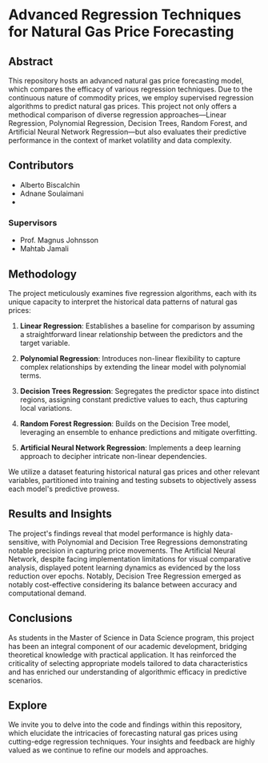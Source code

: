 # Advanced Regression Techniques for Natural Gas Price Forecasting

## Abstract

This repository hosts an advanced natural gas price forecasting model, which compares the efficacy of various regression techniques. Due to the continuous nature of commodity prices, we employ supervised regression algorithms to predict natural gas prices. This project not only offers a methodical comparison of diverse regression approaches—Linear Regression, Polynomial Regression, Decision Trees, Random Forest, and Artificial Neural Network Regression—but also evaluates their predictive performance in the context of market volatility and data complexity.

## Contributors

- Alberto Biscalchin
- Adnane Soulaimani
- 
### Supervisors
- Prof. Magnus Johnsson
- Mahtab Jamali


## Methodology

The project meticulously examines five regression algorithms, each with its unique capacity to interpret the historical data patterns of natural gas prices:

1. **Linear Regression**: Establishes a baseline for comparison by assuming a straightforward linear relationship between the predictors and the target variable.
   
2. **Polynomial Regression**: Introduces non-linear flexibility to capture complex relationships by extending the linear model with polynomial terms.
   
3. **Decision Trees Regression**: Segregates the predictor space into distinct regions, assigning constant predictive values to each, thus capturing local variations.
   
4. **Random Forest Regression**: Builds on the Decision Tree model, leveraging an ensemble to enhance predictions and mitigate overfitting.
   
5. **Artificial Neural Network Regression**: Implements a deep learning approach to decipher intricate non-linear dependencies.

We utilize a dataset featuring historical natural gas prices and other relevant variables, partitioned into training and testing subsets to objectively assess each model's predictive prowess.

## Results and Insights

The project's findings reveal that model performance is highly data-sensitive, with Polynomial and Decision Tree Regressions demonstrating notable precision in capturing price movements. The Artificial Neural Network, despite facing implementation limitations for visual comparative analysis, displayed potent learning dynamics as evidenced by the loss reduction over epochs. Notably, Decision Tree Regression emerged as notably cost-effective considering its balance between accuracy and computational demand.

## Conclusions

As students in the Master of Science in Data Science program, this project has been an integral component of our academic development, bridging theoretical knowledge with practical application. It has reinforced the criticality of selecting appropriate models tailored to data characteristics and has enriched our understanding of algorithmic efficacy in predictive scenarios.

## Explore

We invite you to delve into the code and findings within this repository, which elucidate the intricacies of forecasting natural gas prices using cutting-edge regression techniques. Your insights and feedback are highly valued as we continue to refine our models and approaches.
